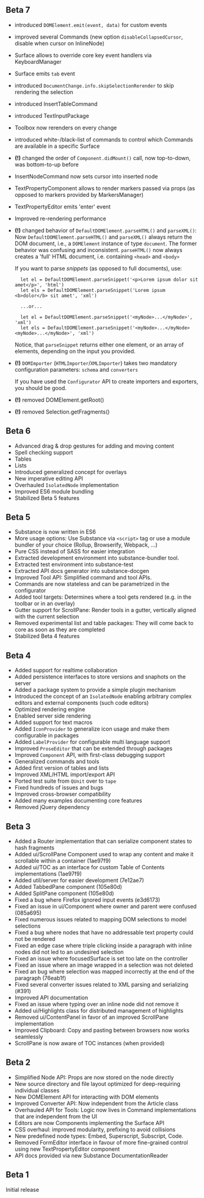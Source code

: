 ## Beta 7

- introduced `DOMElement.emit(event, data)` for custom events
- improved several Commands (new option `disableCollapsedCursor`, disable when cursor on InlineNode)
- Surface allows to override core key event handlers via KeyboardManager
- Surface emits `tab` event
- introduced `DocumentChange.info.skipSelectionRerender` to skip rendering the selection
- introduced InsertTableCommand
- introduced TextInputPackage
- Toolbox now rerenders on every change
- introduced white-/black-list of commands to control which Commands are available in a specific Surface
- **(!)** changed the order of `Component.didMount()` call, now top-to-down, was bottom-to-up before
- InsertNodeCommand now sets cursor into inserted node
- TextPropertyComponent allows to render markers passed via props (as opposed to markers provided by MarkersManager)
- TextPropertyEditor emits 'enter' event
- Improved re-rendering performance
- **(!)** changed behavior of `DefaultDOMElement.parseHTML()` and `parseXML()`:
  Now `DefaultDOMElement.parseHTML()` and `parseXML()` always return the DOM document, i.e., a `DOMElement` instance of type `document`.
  The former behavior was confusing and inconsistent.
  `parseHTML()` now always creates a 'full' HTML document, i.e. containing `<head>` and `<body>`

  If you want to parse *snippets* (as opposed to full documents), use:
  ```
    let el = DefaultDOMElement.parseSnippet('<p>Lorem ipsum dolor sit amet</p>', 'html')
    let els = DefaultDOMElement.parseSnippet('Lorem ipsum <b>dolor</b> sit amet', 'xml')

    ...or...

    let el = DefaultDOMElement.parseSnippet('<myNode>...</myNode>', 'xml')
    let els = DefaultDOMElement.parseSnippet('<myNode>...</myNode><myNode>...</myNode>', 'xml')
  ```
  Notice, that `parseSnippet` returns either one element, or an array of elements, depending on the input you provided.

- **(!)** `DOMImporter` (`HTMLImporter`/`XMLImporter`) takes two mandatory configuration parameters: `schema` and `converters`

  If you have used the `Configurator` API to create importers and exporters, you should be good.
- **(!)** removed DOMElement.getRoot()
- **(!)** removed Selection.getFragments()

## Beta 6

- Advanced drag & drop gestures for adding and moving content
- Spell checking support
- Tables
- Lists
- Introduced generalized concept for overlays
- New imperative editing API
- Overhauled `IsolatedNode` implementation
- Improved ES6 module bundling
- Stabilized Beta 5 features

## Beta 5

- Substance is now written in ES6
- More usage options: Use Substance via `<script>` tag or use a module bundler of your choice (Rollup, Browserify, Webpack, ...)
- Pure CSS instead of SASS for easier integration
- Extracted development environment into substance-bundler tool.
- Extracted test environment into substance-test
- Extracted API docs generator into substance-docgen
- Improved Tool API: Simplified command and tool APIs.
- Commands are now stateless and can be parametrized in the configurator
- Added tool targets: Determines where a tool gets rendered (e.g. in the toolbar or in an overlay)
- Gutter support for ScrollPane: Render tools in a gutter, vertically aligned with the current selection
- Removed experimental list and table packages: They will come back to core as soon as they are completed
- Stabilized Beta 4 features

## Beta 4

- Added support for realtime collaboration
- Added persistence interfaces to store versions and snaphots on the server
- Added a package system to provide a simple plugin mechanism
- Introduced the concept of an `IsolatedNode` enabling arbitrary complex editors and external components (such code editors)
- Optimized rendering engine
- Enabled server side rendering
- Added support for text macros
- Added `IconProvider` to generalize icon usage and make them configurable in packages
- Added `LabelProvider` for configurable multi language support
- Improved `ProseEditor` that can be extended through packages
- Improved `Component` API, with first-class debugging support
- Generalized commands and tools
- Added first version of tables and lists
- Improved XML/HTML import/export API
- Ported test suite from `QUnit` over to `tape`
- Fixed hundreds of issues and bugs
- Improved cross-browser compatibility
- Added many examples documenting core features
- Removed jQuery dependency

## Beta 3

- Added a Router implementation that can serialize component states to hash fragments
- Added ui/ScrollPane Component used to wrap any content and make it scrollable within a container (1ae97f9)
- Added ui/TOC as an interface for custom Table of Contents implementations (1ae97f9)
- Added util/server for easier development (7e12ae7)
- Added TabbedPane component (105e80d)
- Added SplitPane component (105e80d)
- Fixed a bug where Firefox ignored input events (e3d6173)
- Fixed an issue in ui/Component where owner and parent were confused (085a695)
- Fixed numerous issues related to mapping DOM selections to model selections
- Fixed a bug where nodes that have no addressable text property could not be rendered
- Fixed an edge case where triple clicking inside a paragraph with inline nodes did not led to an undesired selection
- Fixed an issue where focusedSurface is set too late on the controller
- Fixed an issue where an image wrapped in a selection was not deleted
- Fixed an bug where selection was mapped incorrectly at the end of the paragraph (76eab1f)
- Fixed several converter issues related to XML parsing and serializing (#391)
- Improved API documentation
- Fixed an issue where typing over an inline node did not remove it
- Added ui/Highlights class for distributed management of highlights
- Removed ui/ContentPanel in favor of an improved ScrollPane implementation
- Improved Clipboard: Copy and pasting between browsers now works seamlessly
- ScrollPane is now aware of TOC instances (when provided)

## Beta 2

- Simplified Node API: Props are now stored on the node directly
- New source directory and file layout optimized for deep-requiring individual classes
- New DOMElement API for interacting with DOM elements
- Improved Converter API: Now independent from the Article class
- Overhauled API for Tools: Logic now lives in Command implementations that are independent from the UI
- Editors are now Components implementing the Surface API
- CSS overhaul: improved modularity, prefixing to avoid collisions
- New predefined node types: Embed, Superscript, Subscript, Code.
- Removed FormEditor interface in favour of more fine-grained control using new TextPropertyEditor component
- API docs provided via new Substance DocumentationReader

## Beta 1

Initial release
